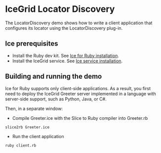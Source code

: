 # IceGrid Locator Discovery

The LocatorDiscovery demo shows how to write a client application that configures its locator using the
LocatorDiscovery plug-in.

## Ice prerequisites

- Install the Ruby dev kit. See [Ice for Ruby installation].
- Install the IceGrid service. See [Ice service installation].

## Building and running the demo

Ice for Ruby supports only client-side applications. As a result, you first need to deploy the IceGrid
Greeter server implemented in a language with server-side support, such as Python, Java, or C#.

Then, in a separate window:

- Compile Greeter.ice with the Slice to Ruby compiler into Greeter.rb

```shell
slice2rb Greeter.ice
```

- Run the client application

```shell
ruby client.rb
```

[Ice for Ruby installation]: https://github.com/zeroc-ice/ice/blob/main/NIGHTLY.md#ice-for-ruby
[Ice service installation]: https://github.com/zeroc-ice/ice/blob/main/NIGHTLY.md#ice-services
